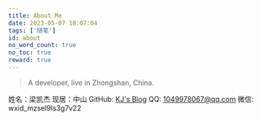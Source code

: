 ```yaml
---
title: About Me
date: 2023-05-07 18:07:04
tags: ['随笔']
id: about
no_word_count: true
no_toc: true
reward: true
---
```


> A developer, live in  Zhongshan, China.


姓名：梁凯杰
现居：中山
GitHub: [KJ's Blog](https://github.com/KJsBlog)
QQ: 1049978067@qq.com
微信: wxid_mzsel9ls3g7v22

